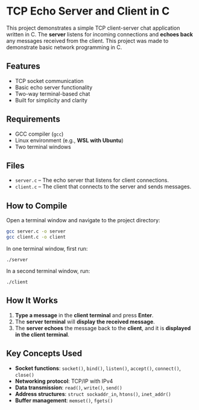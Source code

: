 # TCP Echo Server and Client in C
This project demonstrates a simple TCP client-server chat application written in C. The **server** listens for incoming connections and **echoes back** any messages received from the client. This project was made to demonstrate basic network programming in C.

## Features

- TCP socket communication
- Basic echo server functionality
- Two-way terminal-based chat
- Built for simplicity and clarity

## Requirements

- GCC compiler (`gcc`)
- Linux environment (e.g., **WSL with Ubuntu**)
- Two terminal windows

## Files

- `server.c` – The echo server that listens for client connections.
- `client.c` – The client that connects to the server and sends messages.

## How to Compile

Open a terminal window and navigate to the project directory:

```bash
gcc server.c -o server  
gcc client.c -o client
```  
In one terminal window, first run:
```
./server
```
In a second terminal window, run:
```
./client
```

## How It Works

1. **Type a message** in the **client terminal** and press **Enter**.
2. The **server terminal** will **display the received message**.
3. The **server echoes** the message back to the **client**, and it is **displayed in the client terminal**.

## Key Concepts Used

- **Socket functions**: `socket()`, `bind()`, `listen()`, `accept()`, `connect()`, `close()`
- **Networking protocol**: TCP/IP with IPv4
- **Data transmission**: `read()`, `write()`, `send()`
- **Address structures**: `struct sockaddr_in`, `htons()`, `inet_addr()`
- **Buffer management**: `memset()`, `fgets()`

